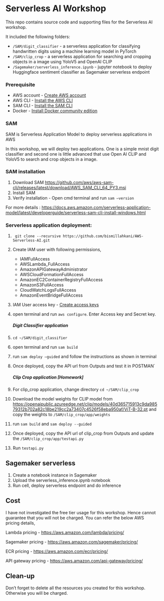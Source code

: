 # Serverless AI Workshop

This repo contains source code and supporting files for the Serverless AI workshop.

It included the following folders:

- `/SAM/digit_classifier` - a serverless application for classifying handwritten digits using a machine learning model in PyTorch
- `/SAM/clip_crop` - a serverless application for searching and cropping objects in a image using YoloV5 and OpenAI CLIP
- `/Sagemaker/serverless_inference.ipynb` - jupyter notebook to deploy Huggingface sentiment classifier as Sagemaker serverless endpoint

### Prerequisite

- AWS account - [Create AWS account](https://www.youtube.com/watch?v=4C7KdLijj0E)
- AWS CLI - [Install the AWS CLI](https://docs.aws.amazon.com/cli/latest/userguide/getting-started-install.html)
- SAM CLI - [Install the SAM CLI](https://docs.aws.amazon.com/serverless-application-model/latest/developerguide/serverless-sam-cli-install.html)
- Docker - [Install Docker community edition](https://hub.docker.com/search/?type=edition&offering=community)

### SAM

SAM is Serverless Application Model to deploy serverless applications in AWS

In this workshop, we will deploy two applications. One is a simple mnist digit classifier and second one is little advanced that use Open AI CLIP and YoloV5 to search and crop objects in a image.

### SAM installation

1. Download SAM https://github.com/aws/aws-sam-cli/releases/latest/download/AWS_SAM_CLI_64_PY3.msi
2. Install SAM
3. Verify installation - Open cmd terminal and run `sam —version`

For more details : https://docs.aws.amazon.com/serverless-application-model/latest/developerguide/serverless-sam-cli-install-windows.html

### Serverless application deployment:

1. ` git clone --recursive https://github.com/bismillahkani/AWS-Serverless-AI.git`

2. Create IAM user with following permissions, 
   - IAMFullAccess
   - AWSLambda_FullAccess
   - AmazonAPIGatewayAdministrator
   - AWSCloudFormationFullAccess
   - AmazonEC2ContainerRegistryFullAccess
   - AmazonS3FullAccess
   - CloudWatchLogsFullAccess
   - AmazonEventBridgeFullAccess
   
3. IAM User access key - [Create access keys](https://docs.aws.amazon.com/powershell/latest/userguide/pstools-appendix-sign-up.html)

4. open terminal and run `aws configure`. Enter Access key and Secret key.

   ##### Digit Classifier application

5. `cd ~/SAM/digit_classifier`

6. open terminal and run `sam build`

7. run `sam deploy —guided` and follow the instructions as shown in terminal

8. Once deployed, copy the API url from Outputs and test it in POSTMAN`

   ##### Clip Crop application [Homework]

9. For clip_crop application, change directory `cd ~/SAM/clip_crop` 

10. Download the model weights for CLIP model from https://openaipublic.azureedge.net/clip/models/40d365715913c9da98579312b702a82c18be219cc2a73407c4526f58eba950af/ViT-B-32.pt and copy the weights to `/SAM/clip_crop/app/weights`

11. run `sam build` and `sam deploy --guided`

12. Once deployed, copy the API url of clip_crop from Outputs and update the `/SAM/clip_crop/app/testapi.py`

13. Run `testapi.py`

## Sagemaker serverless

1. Create a notebook instance in Sagemaker
2. Upload the serverless_inference.ipynb notebook
3. Run cell, deploy serverless endpoint and do inference

## Cost

I have not investigated the free tier usage for this workshop. Hence cannot guarantee that you will not be charged. You can refer the below AWS pricing details,

Lambda pricing - https://aws.amazon.com/lambda/pricing/

Sagemaker pricing - https://aws.amazon.com/sagemaker/pricing/

ECR pricing - https://aws.amazon.com/ecr/pricing/

API gateway pricing - https://aws.amazon.com/api-gateway/pricing/

## Clean-up

Don’t forget to delete all the resources you created for this workshop. Otherwise you will be charged.
